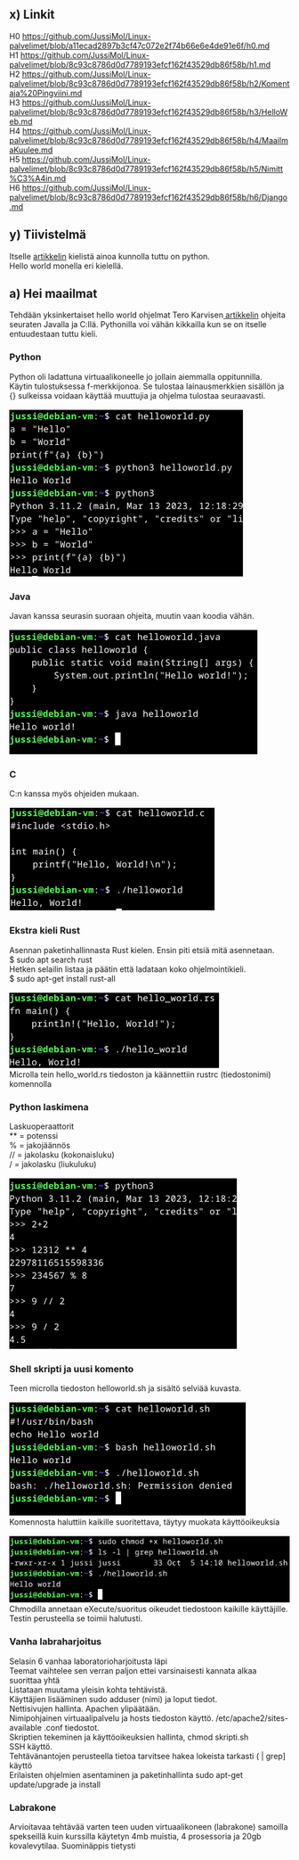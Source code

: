 ## x) Linkit
H0 https://github.com/JussiMol/Linux-palvelimet/blob/a11ecad2897b3cf47c072e2f74b66e6e4de91e6f/h0.md <br>
H1 https://github.com/JussiMol/Linux-palvelimet/blob/8c93c8786d0d7789193efcf162f43529db86f58b/h1.md <br>
H2 https://github.com/JussiMol/Linux-palvelimet/blob/8c93c8786d0d7789193efcf162f43529db86f58b/h2/Komentaja%20Pingviini.md <br>
H3 https://github.com/JussiMol/Linux-palvelimet/blob/8c93c8786d0d7789193efcf162f43529db86f58b/h3/HelloWeb.md <br>
H4 https://github.com/JussiMol/Linux-palvelimet/blob/8c93c8786d0d7789193efcf162f43529db86f58b/h4/MaailmaKuulee.md <br>
H5 https://github.com/JussiMol/Linux-palvelimet/blob/8c93c8786d0d7789193efcf162f43529db86f58b/h5/Nimitt%C3%A4in.md <br>
H6 https://github.com/JussiMol/Linux-palvelimet/blob/8c93c8786d0d7789193efcf162f43529db86f58b/h6/Django.md <br>
## y) Tiivistelmä
Itselle <a href="https://terokarvinen.com/2018/hello-python3-bash-c-c-go-lua-ruby-java-programming-languages-on-ubuntu-18-04/"> artikkelin</a> kielistä ainoa kunnolla tuttu on python.<br>
Hello world monella eri kielellä.<br>
## a) Hei maailmat
Tehdään yksinkertaiset hello world ohjelmat Tero Karvisen<a href="https://terokarvinen.com/2018/hello-python3-bash-c-c-go-lua-ruby-java-programming-languages-on-ubuntu-18-04/"> artikkelin</a> ohjeita seuraten Javalla ja C:llä. Pythonilla voi vähän kikkailla kun se on itselle entuudestaan tuttu kieli.<br>
### Python
Python oli ladattuna virtuaalikoneelle jo jollain aiemmalla oppitunnilla.<br>
Käytin tulostuksessa f-merkkijonoa. Se tulostaa lainausmerkkien sisällön ja {} sulkeissa voidaan käyttää muuttujia ja ohjelma tulostaa seuraavasti. <br>
<br>
![Description](python.png)
### Java
Javan kanssa seurasin suoraan ohjeita, muutin vaan koodia vähän. <br>
<br>
![Description](java.png)
### C
C:n kanssa myös ohjeiden mukaan. <br>
<br>
![Description](C.png)
### Ekstra kieli Rust
Asennan paketinhallinnasta Rust kielen. Ensin piti etsiä mitä asennetaan. <br>
$ sudo apt search rust <br>
Hetken selailin listaa ja päätin että ladataan koko ohjelmointikieli. <br>
$ sudo apt-get install rust-all <br>
<br>
![Description](rust.png)
<br>
Microlla tein hello_world.rs tiedoston ja käännettiin rustrc (tiedostonimi) komennolla <br> 
### Python laskimena
Laskuoperaattorit <br>
** = potenssi<br>
% = jakojäännös<br>
// = jakolasku (kokonaisluku)<br>
/ = jakolasku (liukuluku)<br>
<br>
![Description](laskin.png)
<br>
### Shell skripti ja uusi komento
Teen microlla tiedoston helloworld.sh ja sisältö selviää kuvasta. <br>
<br>
![Description](bash.png)
<br>
Komennosta haluttiin kaikille suoritettava, täytyy muokata käyttöoikeuksia <br>
<br>
![Description](bash2.png)
<br>
Chmodilla annetaan eXecute/suoritus oikeudet tiedostoon kaikille käyttäjille. <br>
Testin perusteella se toimii halutusti. <br>
### Vanha labraharjoitus
Selasin 6 vanhaa laboratorioharjoitusta läpi <br>
Teemat vaihtelee sen verran paljon ettei varsinaisesti kannata alkaa suorittaa yhtä <br>
Listataan muutama yleisin kohta tehtävistä. <br>
Käyttäjien lisääminen sudo adduser (nimi) ja loput tiedot. <br>
Nettisivujen hallinta. Apachen ylipäätään.<br>
Nimipohjainen virtuaalipalvelu ja hosts tiedoston käyttö. /etc/apache2/sites-available .conf tiedostot. <br>
Skriptien tekeminen ja käyttöoikeuksien hallinta, chmod skripti.sh <br>
SSH käyttö. <br>
Tehtävänantojen perusteella tietoa tarvitsee hakea lokeista tarkasti ( | grep] käyttö<br>
Erilaisten ohjelmien asentaminen ja paketinhallinta sudo apt-get update/upgrade ja install <br>
### Labrakone
Arvioitavaa tehtävää varten teen uuden virtuaalikoneen (labrakone) samoilla spekseillä kuin kurssilla käytetyn 4mb muistia, 4 prosessoria ja 20gb kovalevytilaa. Suominäppis tietysti <br>

